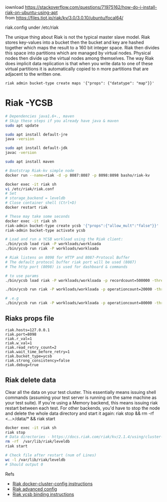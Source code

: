 iownload
https://stackoverflow.com/questions/71975162/how-do-i-install-riak-on-ubuntu-using-apt  
from https://files.tiot.jp/riak/kv/3.0/3.0.10/ubuntu/focal64/

riak.config under /etc/riak

The unique thing about Riak is not the typical master slave model. Riak stores key-values into a bucket then the bucket and key are hashed together which maps the result to a 160 bit integer space. Riak then divides this space into partitions which are managed by virtual nodes. Physical nodes then divide up the virtual nodes among themselves. The way Riak does implicit data replication is that when you write data to one of these virtual partitions it is automatically copied to n more partitions that are adjacent to the written one.

```
riak admin bucket-type create maps '{"props": {"datatype": "map"}}'
```

# Riak -YCSB

```bash
# Dependencies java1.6+., maven
# Skip these steps if you already have java & maven
sudo apt update

sudo apt install default-jre
java -version

sudo apt install default-jdk
javac -version

sudo apt install maven

# Bootstrap Riak-kv simple node
docker run --name=riak -d -p 8087:8087 -p 8098:8098 basho/riak-kv

docker exec -it riak sh
vi /etc/riak/riak.conf
# Set
# storage_backend = leveldb
# Close container shell (Ctrl+D)
docker restart riak

# These may take some seconds
docker exec -it riak sh
riak-admin bucket-type create ycsb '{"props":{"allow_mult":"false"}}'
riak-admin bucket-type activate ycsb

# Load and run a YCSB workload using the Riak client:
./bin/ycsb load riak -P workloads/workloada
./bin/ycsb run riak -P workloads/workloada

# Riak listens on 8098 for HTTP and 8087-Protocol Buffer
# The default protocol buffer riak port will be used (8087)
# The http port (8098) is used for dashboard & commands

# to use params
./bin/ycsb load riak -P workloads/workloada -p recordcount=500000 -threads 16 -P ./path/to/propsFile

./bin/ycsb run riak -P workloads/workloada -p operationcount=20000 -threads 64 -p target=2000 -P ./path/to/propsFile

# .e.g
./bin/ycsb run riak -P workloads/workloada -p operationcount=80000 -threads 512 -P ~/riak.properties


```

## Riaks props file

```text
riak.hosts=127.0.0.1
riak.port=8098
riak.r_val=1
riak.w_val=1
riak.read_retry_count=2
riak.wait_time_before_retry=1
riak.bucket_type=ycsb
riak.strong_consistency=false
riak.debug=true
```

## Riak delete data

Clear all the data on your test cluster. This essentially means issuing shell commands (assuming your test server is running on the same machine as your test suite). If you're using a Memory backend, this means issuing riak restart between each test. For other backends, you'd have to stop the node and delete the whole data directory and start it again: riak stop && rm -rf <...>/data/\* && riak start

```bash
docker exec -it riak sh
riak stop
# Data directories - https://docs.riak.com/riak/kv/2.1.4/using/cluster-operations/backing-up/#os-specific-directory-locations
rm -rf 	/var/lib/riak/leveldb
riak start

# Check file after restart (num of Lines)
wc -l /var/lib/riak/leveldb
# Should output 0
```

Refs

- [Riak docker-cluster-config instructions](https://riak.com/posts/technical/running-riak-in-docker/index.html?p=12629.html)
- [Riak advanced config](https://riak.com/posts/technical/running-riak-in-docker/index.html?p=12629.html#:~:text=Advanced%20Configuration)
- [Riak ycsb binding instructions](https://github.com/basho-labs/YCSB/tree/master/riak)
